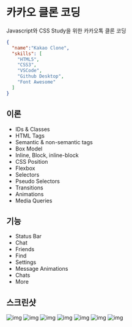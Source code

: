 # 카카오 클론 코딩
Javascript와 CSS Study을 위한 카카오톡 클론 코딩

```json
{
  "name":"Kakao Clone",
  "skills": [
    "HTML5",
    "CSS3",
    "VSCode",
    "Github Desktop",
    "Font Awesome"
  ]
}
```

## 이론
- IDs & Classes
- HTML Tags
- Semantic & non-semantic tags
- Box Model
- Inline, Block, inline-block
- CSS Position
- Flexbox
- Selectors
- Pseudo Selectors
- Transitions
- Animations
- Media Queries

## 기능
- Status Bar
- Chat
- Friends
- Find
- Settings
- Message Animations
- Chats
- More

## 스크린샷
![img](./images/screenshot/screenshot_1.JPG)
![img](./images/screenshot/screenshot_2.JPG)
![img](./images/screenshot/screenshot_3.JPG)
![img](./images/screenshot/screenshot_4.JPG)
![img](./images/screenshot/screenshot_5.JPG)
![img](./images/screenshot/screenshot_6.JPG)
![img](./images/screenshot/screenshot_7.JPG)
